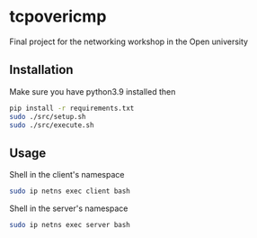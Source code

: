 # tcpovericmp
Final project for the networking workshop in the Open university 

## Installation
Make sure you have python3.9 installed
then
```bash
pip install -r requirements.txt
sudo ./src/setup.sh
sudo ./src/execute.sh
```
## Usage
Shell in the client's namespace
```bash
sudo ip netns exec client bash
```
Shell in the server's namespace
```bash
sudo ip netns exec server bash
```
